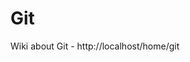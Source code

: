<!-- TITLE: My Home -->
<!-- SUBTITLE: All about my wiki -->

# Git
Wiki about Git - http://localhost/home/git